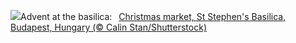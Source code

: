 ![](https://www.bing.com/th?id=OHR.ChristmasBudapest_EN-GB5094460199_UHD.jpg&w=1000)Advent at the basilica:&nbsp;&ensp;[Christmas market, St Stephen's Basilica, Budapest, Hungary (© Calin Stan/Shutterstock)](https://www.bing.com/th?id=OHR.ChristmasBudapest_EN-GB5094460199_UHD.jpg)
<br><br/>
